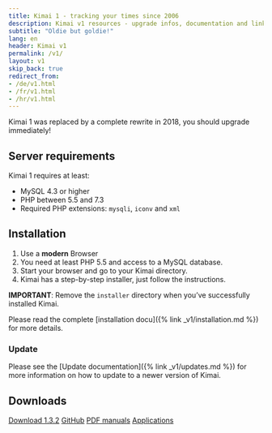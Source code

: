 ```yaml
---
title: Kimai 1 - tracking your times since 2006
description: Kimai v1 resources - upgrade infos, documentation and links
subtitle: "Oldie but goldie!"
lang: en
header: Kimai v1
permalink: /v1/
layout: v1
skip_back: true
redirect_from:
- /de/v1.html
- /fr/v1.html
- /hr/v1.html
---
```


Kimai 1 was replaced by a complete rewrite in 2018, you should upgrade immediately!

## Server requirements

Kimai 1 requires at least:

- MySQL 4.3 or higher
- PHP between 5.5 and 7.3
- Required PHP extensions: `mysqli`, `iconv` and `xml`

## Installation

1. Use a **modern** Browser
2. You need at least PHP 5.5 and access to a MySQL database.
3. Start your browser and go to your Kimai directory.
4. Kimai has a step-by-step installer, just follow the instructions.

**IMPORTANT**: Remove the `installer` directory when you’ve successfully installed Kimai.

Please read the complete [installation docu]({% link _v1/installation.md %}) for more details.

### Update

Please see the [Update documentation]({% link _v1/updates.md %}) for more information on how to update to a newer version of Kimai.

## Downloads

<a href="{{ site.kimai_v1_repo }}/releases/download/v1.3.2/kimai_1.3.2.zip" class="btn btn-secondary"><i class="fas fa-download"></i> Download 1.3.2</a>
<a href="{{ site.kimai_v1_repo }}" class="btn btn-secondary"><i class="fab fa-github"></i> GitHub</a>
<a href="https://github.com/kimai/manuals/" class="btn btn-secondary"><i class="fas fa-book"></i> PDF manuals</a>
<a href="{% link _v1/apps.md %}" class="btn btn-secondary"><i class="fas fa-cubes"></i> Applications</a>

